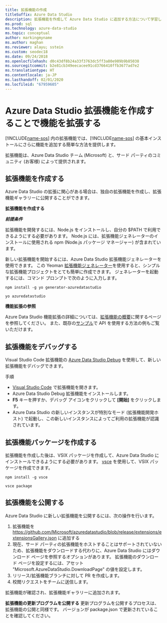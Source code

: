 ```yaml
---
title: 拡張機能の作成
titleSuffix: Azure Data Studio
description: 拡張機能を作成して Azure Data Studio に追加する方法について学習します
ms.prod: sql
ms.technology: azure-data-studio
ms.topic: conceptual
author: markingmyname
ms.author: maghan
ms.reviewer: alayu; sstein
ms.custom: seodec18
ms.date: 09/24/2018
ms.openlocfilehash: d0c43df8b24a33f3763dc5ff3a80e989b9b85038
ms.sourcegitcommit: b2e81cb349eecacee91cd3766410ffb3677ad7e2
ms.translationtype: HT
ms.contentlocale: ja-JP
ms.lasthandoff: 02/01/2020
ms.locfileid: "67959605"
---
```

# <a name="extend-the-functionality-by-creating-azure-data-studio-extensions"></a>Azure Data Studio 拡張機能を作成することで機能を拡張する

[!INCLUDE[name-sos](../includes/name-sos-short.md)] 内の拡張機能では、[!INCLUDE[name-sos](../includes/name-sos-short.md)] の基本インストールにさらに機能を追加する簡単な方法を提供します。

拡張機能は、Azure Data Studio チーム (Microsoft) と、サード パーティのコミュニティ (お客様) によって提供されます。


## <a name="author-an-extension"></a>拡張機能を作成する

Azure Data Studio の拡張に関心がある場合は、独自の拡張機能を作成し、拡張機能ギャラリーに公開することができます。

**拡張機能を作成する**

***前提条件***

拡張機能を開発するには、Node.js をインストールし、自分の $PATH で利用できるようにする必要があります。 Node.js には、拡張機能ジェネレーターのインストールに使用される npm (Node.js パッケージ マネージャー) が含まれています。

新しい拡張機能を開始するには、Azure Data Studio 拡張機能ジェネレーターを使用できます。 この Yeoman [拡張機能ジェネレーター](https://www.npmjs.com/package/generator-azuredatastudio)を使用すると、シンプルな拡張機能プロジェクトをとても簡単に作成できます。 ジェネレーターを起動するには、コマンド プロンプトで次のように入力します。

`npm install -g yo generator-azuredatastudio`

`yo azuredatastudio`


**機能拡張の参照**

Azure Data Studio 機能拡張の詳細については、[拡張機能の概要](extensibility.md)に関するページを参照してください。 また、既存の[サンプル](https://github.com/Microsoft/azuredatastudio/tree/master/samples)で API を使用する方法の例もご覧いただけます。


## <a name="debug-an-extension"></a>拡張機能をデバッグする

Visual Studio Code 拡張機能の [Azure Data Studio Debug](https://github.com/kevcunnane/sqlops-debug) を使用して、新しい拡張機能をデバッグできます。

手順
- [Visual Studio Code](https://code.visualstudio.com/) で拡張機能を開きます。
- Azure Data Studio Debug 拡張機能をインストールします。
- **F5** キーを押すか、デバッグ アイコンをクリックして **[開始]** をクリックします。
- Azure Data Studio の新しいインスタンスが特別なモード (拡張機能開発ホスト) で起動し、この新しいインスタンスによってご利用の拡張機能が認識されています。


## <a name="create-an-extension-package"></a>拡張機能パッケージを作成する

拡張機能を作成した後は、VSIX パッケージを作成して、Azure Data Studio にインストールできるようにする必要があります。 [vsce](https://github.com/Microsoft/vscode-vsce) を使用して、VSIX パッケージを作成できます。

`npm install -g vsce`

`vsce package`


## <a name="publish-an-extension"></a>拡張機能を公開する

Azure Data Studio に新しい拡張機能を公開するには、次の操作を行います。

1. 拡張機能を https://github.com/Microsoft/azuredatastudio/blob/release/extensions/extensionsGallery.json に追加する
2. 現在、サード パーティの拡張機能をホストすることはサポートされていないため、拡張機能をダウンロードする代わりに、Azure Data Studio にはダウンロード ページを参照するオプションがあります。 拡張機能のダウンロード ページを設定するには、アセット "Microsoft.AzureDataStudio.DownloadPage" の値を設定します。
3. リリース/拡張機能ブランチに対して PR を作成します。
4. 校閲リクエストをチームに送信します。

拡張機能が確認され、拡張機能ギャラリーに追加されます。

**拡張機能の更新プログラムを公開する** 更新プログラムを公開するプロセスは、拡張機能の公開と同様です。 バージョンが package.json で更新されていることを確認してください。
